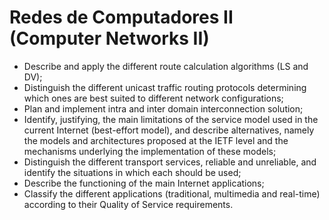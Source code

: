 # Redes de Computadores II (Computer Networks II)

* Describe and apply the different route calculation algorithms (LS and DV); 
* Distinguish the different unicast traffic routing protocols determining which ones are best suited to different network configurations; 
* Plan and implement intra and inter domain interconnection solution; 
* Identify, justifying, the main limitations of the service model used in the current Internet (best-effort model), and describe alternatives, namely the models and architectures proposed at the IETF level and the mechanisms underlying the implementation of these models; 
* Distinguish the different transport services, reliable and unreliable, and identify the situations in which each should be used; 
* Describe the functioning of the main Internet applications; 
* Classify the different applications (traditional, multimedia and real-time) according to their Quality of Service requirements.